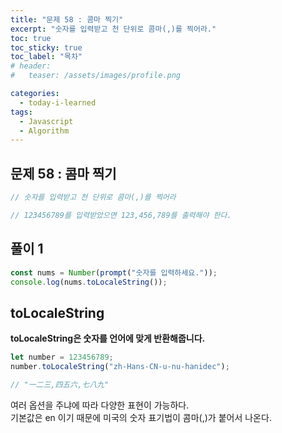 ```yaml
---
title: "문제 58 : 콤마 찍기"
excerpt: "숫자를 입력받고 천 단위로 콤마(,)를 찍어라."
toc: true
toc_sticky: true
toc_label: "목차"
# header:
#   teaser: /assets/images/profile.png

categories:
  - today-i-learned
tags:
  - Javascript
  - Algorithm
---
```


## 문제 58 : 콤마 찍기

```js
// 숫자를 입력받고 천 단위로 콤마(,)를 찍어라

// 123456789를 입력받았으면 123,456,789를 출력해야 한다.
```

## 풀이 1

```js
const nums = Number(prompt("숫자를 입력하세요."));
console.log(nums.toLocaleString());
```

## toLocaleString

**toLocaleString은 숫자를 언어에 맞게 반환해줍니다.**

```js
let number = 123456789;
number.toLocaleString("zh-Hans-CN-u-nu-hanidec");

// "一二三,四五六,七八九"
```

여러 옵션을 주냐에 따라 다양한 표현이 가능하다.  
기본값은 en 이기 때문에 미국의 숫자 표기법이 콤마(,)가 붙어서 나온다.
